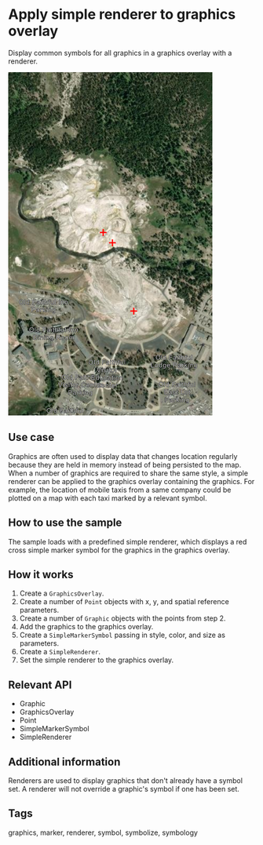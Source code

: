 # Apply simple renderer to graphics overlay

Display common symbols for all graphics in a graphics overlay with a renderer.

![Image of apply simple renderer to graphics overlay](apply-simple-renderer-to-graphics-overlay.png)

## Use case

Graphics are often used to display data that changes location regularly because they are held in memory instead of being persisted to the map. When a number of graphics are required to share the same style, a simple renderer can be applied to the graphics overlay containing the graphics. For example, the location of mobile taxis from a same company could be plotted on a map with each taxi marked by a relevant symbol.

## How to use the sample

The sample loads with a predefined simple renderer, which displays a red cross simple marker symbol for the graphics in the graphics overlay.

## How it works

1. Create a `GraphicsOverlay`.
2. Create a number of `Point` objects with x, y, and spatial reference parameters.
3. Create a number of `Graphic` objects with the points from step 2.
4. Add the graphics to the graphics overlay.
5. Create a `SimpleMarkerSymbol` passing in style, color, and size as parameters.
6. Create a `SimpleRenderer`.
7. Set the simple renderer to the graphics overlay.

## Relevant API

* Graphic
* GraphicsOverlay
* Point
* SimpleMarkerSymbol
* SimpleRenderer

## Additional information

Renderers are used to display graphics that don't already have a symbol set. A renderer will not override a graphic's symbol if one has been set.

## Tags

graphics, marker, renderer, symbol, symbolize, symbology
